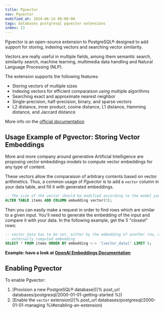 ```yaml
---
title: Pgvector
nav: Pgvector
modified_at: 2024-06-14 09:00:00
tags: databases postgresql pgvector extensions
index: 13
---
```

Pgvector is an open-source extension to PostgreSQL® designed to add support for
storing, indexing vectors and searching vector similarity.

Vectors are really useful in multiple fields, among them semantic search,
similarity search, machine learning, multimedia data handling and Natural
Language Processing (NLP).

The extension supports the following features:

- Storing vectors of multiple sizes
- Indexing vectors for efficient comparaison using multiple algorithms
- Searching exact and approximate nearest neighbor
- Single-precision, half-precision, binary, and sparse vectors
- L2 distance, inner product, cosine distance, L1 distance, Hamming distance, and Jaccard distance

More info on the [official documentation](https://github.com/pgvector/pgvector)

## Usage Example of Pgvector: Storing Vector Embeddings

More and more company around generative Artificial Intelligence are proposing
vector embeddings models to compute vector embeddings for any type of content.

These vectors allow the comparaison of arbitrary contents based on vector
arithmetics. Thus, a common usage of *Pgvector* is to add a `vector` column in
your data table, and fill it with generated embeddings.

```sql
-- The size of the vector should be modified according to the model you are using
ALTER TABLE items ADD COLUMN embedding vector(3);
```

Then you can easily make a request in order to find rows which are similar to a
given input. You'll need to generate the embedding of the input and compare it
with your data. In the following example, get the 5 "closest" rows:

```sql
-- vector_data has to be set, either by the embedding of another row, or by an
-- externally computed embedding
SELECT * FROM items ORDER BY embedding <-> '[vector_data]' LIMIT 5;
```

__Example: have a look at [OpenAI Embeddings Documentation](https://platform.openai.com/docs/guides/embeddings)__

## Enabling Pgvector

To enable Pgvector:

1. [Provision a new PostgreSQL® database]({% post_url databases/postgresql/2000-01-01-getting-started %})
2. [Enable the `vector` extension]({% post_url databases/postgresql/2000-01-01-managing %}#enabling-an-extension)
